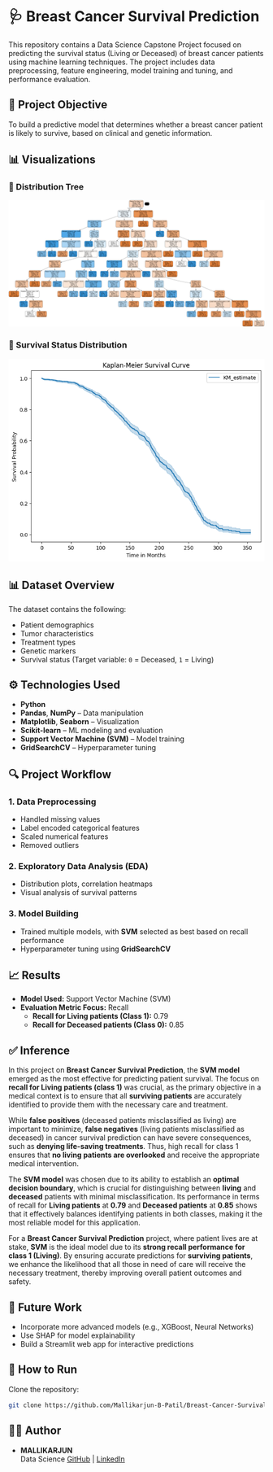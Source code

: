 # 🩺 Breast Cancer Survival Prediction

This repository contains a Data Science Capstone Project focused on predicting the survival status (Living or Deceased) of breast cancer patients using machine learning techniques. The project includes data preprocessing, feature engineering, model training and tuning, and performance evaluation.


## 📌 Project Objective

To build a predictive model that determines whether a breast cancer patient is likely to survive, based on clinical and genetic information.


## 📊 Visualizations

### 🔹 Distribution Tree
![Distribution Tree](breast_cancer_tree.png)

### 🔹 Survival Status Distribution
![Survival Distribution](Kaplan_Meier_Survival_Curve.png)


## 📊 Dataset Overview

The dataset contains the following:
- Patient demographics
- Tumor characteristics
- Treatment types
- Genetic markers
- Survival status (Target variable: `0` = Deceased, `1` = Living)


## ⚙️ Technologies Used

- **Python**
- **Pandas**, **NumPy** – Data manipulation
- **Matplotlib**, **Seaborn** – Visualization
- **Scikit-learn** – ML modeling and evaluation
- **Support Vector Machine (SVM)** – Model training
- **GridSearchCV** – Hyperparameter tuning


## 🔍 Project Workflow

### 1. Data Preprocessing
- Handled missing values
- Label encoded categorical features
- Scaled numerical features
- Removed outliers

### 2. Exploratory Data Analysis (EDA)
- Distribution plots, correlation heatmaps
- Visual analysis of survival patterns

### 3. Model Building
- Trained multiple models, with **SVM** selected as best based on recall performance
- Hyperparameter tuning using **GridSearchCV**


## 📈 Results

- **Model Used:** Support Vector Machine (SVM)
- **Evaluation Metric Focus:** Recall
  - **Recall for Living patients (Class 1):** 0.79
  - **Recall for Deceased patients (Class 0):** 0.85


## ✅ Inference

In this project on **Breast Cancer Survival Prediction**, the **SVM model** emerged as the most effective for predicting patient survival. The focus on **recall for Living patients (class 1)** was crucial, as the primary objective in a medical context is to ensure that all **surviving patients** are accurately identified to provide them with the necessary care and treatment.

While **false positives** (deceased patients misclassified as living) are important to minimize, **false negatives** (living patients misclassified as deceased) in cancer survival prediction can have severe consequences, such as **denying life-saving treatments**. Thus, high recall for class 1 ensures that **no living patients are overlooked** and receive the appropriate medical intervention.

The **SVM model** was chosen due to its ability to establish an **optimal decision boundary**, which is crucial for distinguishing between **living** and **deceased** patients with minimal misclassification. Its performance in terms of recall for **Living patients** at **0.79** and **Deceased patients** at **0.85** shows that it effectively balances identifying patients in both classes, making it the most reliable model for this application.

For a **Breast Cancer Survival Prediction** project, where patient lives are at stake, **SVM** is the ideal model due to its **strong recall performance for class 1 (Living)**. By ensuring accurate predictions for **surviving patients**, we enhance the likelihood that all those in need of care will receive the necessary treatment, thereby improving overall patient outcomes and safety.


## 📌 Future Work

- Incorporate more advanced models (e.g., XGBoost, Neural Networks)
- Use SHAP for model explainability
- Build a Streamlit web app for interactive predictions


## 📌 How to Run
Clone the repository:
   ```bash
   git clone https://github.com/Mallikarjun-B-Patil/Breast-Cancer-Survival-Prediction.git
   ```

## 🙋‍♂️ Author

- **MALLIKARJUN**  
  Data Science
  [GitHub](https://github.com/Mallikarjun-B-Patil) | [LinkedIn](https://www.linkedin.com/in/mallikarjunpatil4472/)


